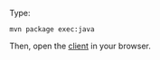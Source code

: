 Type:

```
mvn package exec:java
```

Then, open the [client](http://jsbin.com/cazuha/1/watch?js,console) in your browser.